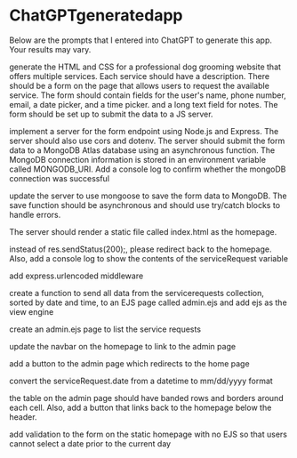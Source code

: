 # ChatGPTgeneratedapp

Below are the prompts that I entered into ChatGPT to generate this app. Your results may vary.

generate the HTML and CSS for a professional dog grooming website that offers multiple services. Each service should have a description. There should be a form on the page that allows users to request the available service. The form should contain fields for the user's name, phone number, email, a date picker, and a time picker. and a long text field for notes. The form should be set up to submit the data to a JS server.

implement a server for the form endpoint using Node.js and Express. The server should also use cors and dotenv. The server should submit the form data to a MongoDB Atlas database using an asynchronous function. The MongoDB connection information is stored in an environment variable called MONGODB_URI. Add a console log to confirm whether the mongoDB connection was successful

update the server to use mongoose to save the form data to MongoDB. The save function should be asynchronous and should use try/catch blocks to handle errors.

The server should render a static file called index.html as the homepage.

instead of res.sendStatus(200);, please redirect back to the homepage. Also, add a console log to show the contents of the serviceRequest variable

add express.urlencoded middleware

create a function to send all data from the servicerequests collection, sorted by date and time, to an EJS page called admin.ejs and add ejs as the view engine

create an admin.ejs page to list the service requests

update the navbar on the homepage to link to the admin page

add a button to the admin page which redirects to the home page

convert the serviceRequest.date from a datetime to mm/dd/yyyy format

the table on the admin page should have banded rows and borders around each cell. Also, add a button that links back to the homepage below the header.

add validation to the form on the static homepage with no EJS so that users cannot select a date prior to the current day
